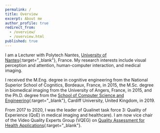 ```yaml
---
permalink: /
title: Overview
excerpt: About me
author_profile: true
redirect_from:
  - /overview/
  - /overview.html
published: true
---
```

I am a Lecturer with Polytech Nantes, [University of Nantes](https://www.univ-nantes.fr/){:target="_blank"}, France. My research interests include visual perception and attention, human-computer interaction, and medical imaging.

I received the M.Eng. degree in cognitive engineering from the National Superior School of Cognitics, Bordeaux, France, in 2015, the M.Sc. degree in biomedical imaging from the University of Angers, France, in 2015, and the Ph.D. degree from the [School of Computer Science and Engineering](https://www.cardiff.ac.uk/computer-science){:target="_blank"}, Cardiff University, United Kingdom, in 2019.

From 2017 to 2020, I was the leader of Qualinet task force 3: Quality of Experience (QoE) in medical imaging and healthcare). I am now vice chair of the Video Quality Experts Group (VQEG) on [Quality Assessment for Health Applications](https://www.its.bldrdoc.gov/vqeg/projects/quality-assessment-for-health-applications-qah.aspx){:target="_blank"}.
